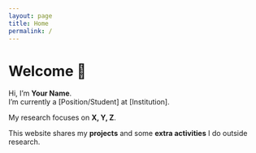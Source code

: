 ```yaml
---
layout: page
title: Home
permalink: /
---
```


# Welcome 👋

Hi, I’m **Your Name**.  
I’m currently a [Position/Student] at [Institution].  

My research focuses on **X, Y, Z**.  

This website shares my **projects** and some **extra activities** I do outside research.
